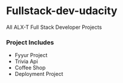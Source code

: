 # Fullstack-dev-udacity
All ALX-T Full Stack Developer Projects
### Project Includes
- Fyyur Project
- Trivia Api
- Coffee Shop
- Deployment Project
